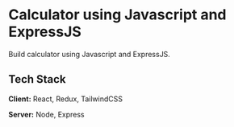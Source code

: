 
# Calculator using Javascript and ExpressJS

Build calculator using Javascript and ExpressJS.




## Tech Stack

**Client:** React, Redux, TailwindCSS

**Server:** Node, Express

